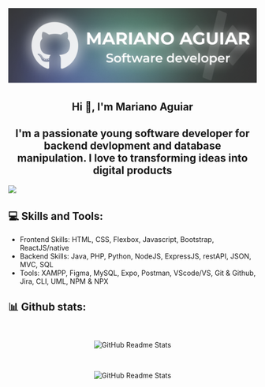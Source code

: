 [![MasterHead](Banner.png)](https://github.com/MarianoJSB)

<h2 align="center">Hi 👋, I'm Mariano Aguiar</h1>
<h2 align="center">I'm a passionate young software developer for backend devlopment and database manipulation. I love to transforming ideas into digital products</h3
<br>

[![](https://visitcount.itsvg.in/api?id=MarianoJSB&icon=0&color=8)](https://visitcount.itsvg.in)

<h2 align="left">💻 Skills and Tools:</h2>
<ul>
  <li>Frontend Skills:
      HTML, CSS, Flexbox, Javascript, Bootstrap, ReactJS/native
  </li>
  <li>Backend Skills:
      Java, PHP, Python, NodeJS, ExpressJS, restAPI, JSON, MVC, SQL
  </li>
  <li>Tools:
      XAMPP, Figma, MySQL, Expo, Postman, VScode/VS, Git & Github, Jira, CLI, UML, NPM & NPX
  </li>
</ul>
<h2 align="left">📊 Github stats:</h2>
<br>
<p align="center">
    <img src="https://github-readme-stats.vercel.app/api?username=MarianoJSB&theme=react&hide_border=false&include_all_commits=false&count_private=false" alt="GitHub Readme Stats">
</p>
<br>
<p align="center">
  <img src="https://github-readme-stats.vercel.app/api/top-langs/?username=MarianoJSB&theme=react&hide_border=false&include_all_commits=true&count_private=false&layout=compact" 
alt="GitHub Readme Stats">
</p>
